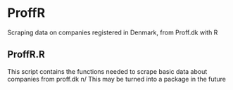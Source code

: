 # ProffR
Scraping data on companies registered in Denmark, from Proff.dk with R

## ProffR.R
This script contains the functions needed to scrape basic data about companies from proff.dk n/
This may be turned into a package in the future
